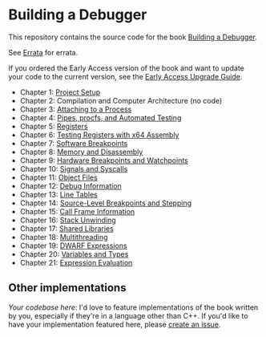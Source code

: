 # Building a Debugger

This repository contains the source code for the book [Building a Debugger](https://nostarch.com/building-a-debugger).

See [Errata](errata.md) for errata.

If you ordered the Early Access version of the book and want to update your code to the current version, see the [Early Access Upgrade Guide](early_access_upgrade.md).

- Chapter 1: [Project Setup](https://github.com/TartanLlama/sdb/tree/chapter-1)
- Chapter 2: Compilation and Computer Architecture (no code)
- Chapter 3: [Attaching to a Process](https://github.com/TartanLlama/sdb/tree/chapter-3)
- Chapter 4: [Pipes, procfs, and Automated Testing](https://github.com/TartanLlama/sdb/tree/chapter-4)
- Chapter 5: [Registers](https://github.com/TartanLlama/sdb/tree/chapter-5)
- Chapter 6: [Testing Registers with x64 Assembly](https://github.com/TartanLlama/sdb/tree/chapter-6)
- Chapter 7: [Software Breakpoints](https://github.com/TartanLlama/sdb/tree/chapter-7)
- Chapter 8: [Memory and Disassembly](https://github.com/TartanLlama/sdb/tree/chapter-8)
- Chapter 9: [Hardware Breakpoints and Watchpoints](https://github.com/TartanLlama/sdb/tree/chapter-9)
- Chapter 10: [Signals and Syscalls](https://github.com/TartanLlama/sdb/tree/chapter-10)
- Chapter 11: [Object Files](https://github.com/TartanLlama/sdb/tree/chapter-11)
- Chapter 12: [Debug Information](https://github.com/TartanLlama/sdb/tree/chapter-12)
- Chapter 13: [Line Tables](https://github.com/TartanLlama/sdb/tree/chapter-13)
- Chapter 14: [Source-Level Breakpoints and Stepping](https://github.com/TartanLlama/sdb/tree/chapter-14)
- Chapter 15: [Call Frame Information](https://github.com/TartanLlama/sdb/tree/chapter-15)
- Chapter 16: [Stack Unwinding](https://github.com/TartanLlama/sdb/tree/chapter-16)
- Chapter 17: [Shared Libraries](https://github.com/TartanLlama/sdb/tree/chapter-17)
- Chapter 18: [Multithreading](https://github.com/TartanLlama/sdb/tree/chapter-18)
- Chapter 19: [DWARF Expressions](https://github.com/TartanLlama/sdb/tree/chapter-19)
- Chapter 20: [Variables and Types](https://github.com/TartanLlama/sdb/tree/chapter-20)
- Chapter 21: [Expression Evaluation](https://github.com/TartanLlama/sdb/tree/chapter-21)

## Other implementations

*Your codebase here*: I'd love to feature implementations of the book written by you, especially if they're in a language other than C++. If you'd like to have your implementation featured here, please [create an issue](https://github.com/TartanLlama/sdb/issues/new?assignees=TartanLlama&labels=&projects=&template=new-implementation.md&title=New+implementation).
